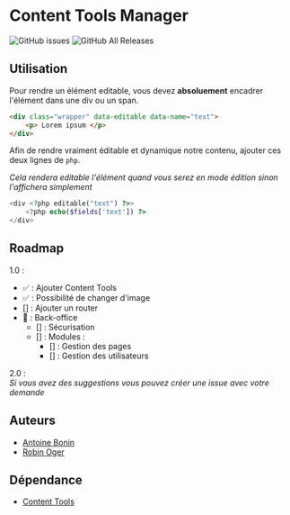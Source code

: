# Content Tools Manager

![GitHub issues](https://img.shields.io/github/issues/antoinebonin/ContentToolsManager?style=for-the-badge)
![GitHub All Releases](https://img.shields.io/github/downloads/antoinebonin/ContentToolsManager/total?style=for-the-badge)

## Utilisation

Pour rendre un élément editable, vous devez **absoluement** encadrer l'élément dans une div ou un span.

```html
<div class="wrapper" data-editable data-name="text">
    <p> Lorem ipsum </p>
</div>
```

Afin de rendre vraiment éditable et dynamique notre contenu, ajouter ces deux lignes de `php`.

_Cela rendera editable l'élément quand vous serez en mode édition sinon l'affichera simplement_

```php
<div <?php editable("text") ?>>
    <?php echo($fields['text']) ?>
</div>
```

## Roadmap

1.0 :  
- ✅ : Ajouter Content Tools  
- ✅ : Possibilité de changer d'image  
- [] : Ajouter un router
- 🚧 : Back-office 
    - [] : Sécurisation
    - [] : Modules :
        - [] : Gestion des pages
        - [] : Gestion des utilisateurs

2.0 :  
_Si vous avez des suggestions vous pouvez créer une issue avec votre demande_


## Auteurs

+ [Antoine Bonin](https://github.com/antoinebonin)
+ [Robin Oger](https://github.com/theBatKwak)

## Dépendance

+ [Content Tools](https://github.com/GetmeUK/ContentTools)


